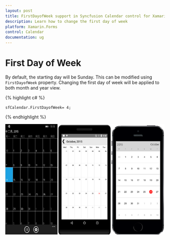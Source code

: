 ```yaml
---
layout: post
title: FirstDayofWeek support in Syncfusion Calendar control for Xamarin.Forms
description: Learn how to change the first day of week
platform: Xamarin.Forms
control: Calendar
documentation: ug
---
```


# First Day of Week

By default, the starting day will be Sunday. This can be modified using `FirstDayofWeek` property. Changing the first day of week will be applied to both month and year view.

{% highlight c# %}
	
	sfCalendar.FirstDayofWeek= 4;
	
{% endhighlight %}
	
![](images/Firstdayofweek.png)